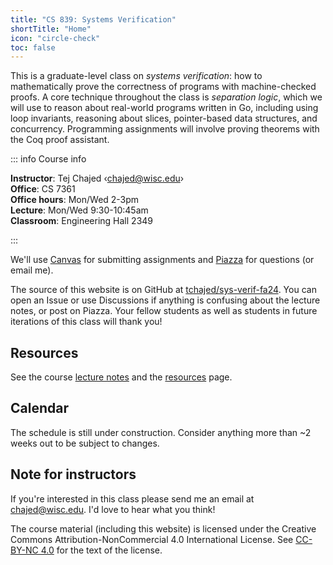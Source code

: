 ```yaml
---
title: "CS 839: Systems Verification"
shortTitle: "Home"
icon: "circle-check"
toc: false
---
```


This is a graduate-level class on _systems verification_: how to mathematically prove the correctness of programs with machine-checked proofs. A core technique throughout the class is _separation logic_, which we will use to reason about real-world programs written in Go, including using loop invariants, reasoning about slices, pointer-based data structures, and concurrency. Programming assignments will involve proving theorems with the Coq proof assistant.

::: info Course info

**Instructor**: Tej Chajed &lsaquo;<chajed@wisc.edu>&rsaquo; \
**Office**: CS 7361 \
**Office hours**: Mon/Wed 2-3pm \
**Lecture**: Mon/Wed 9:30-10:45am \
**Classroom**: Engineering Hall 2349

:::

We'll use [Canvas](https://canvas.wisc.edu/courses/425519) for submitting assignments and [Piazza](https://piazza.com/wisc/fall2024/cs839007) for questions (or email me).

The source of this website is on GitHub at [tchajed/sys-verif-fa24](https://github.com/tchajed/sys-verif-fa24). You can open an Issue or use Discussions if anything is confusing about the lecture notes, or post on Piazza. Your fellow students as well as students in future iterations of this class will thank you!

## Resources

See the course [lecture notes](./notes/) and the [resources](./resources.md) page.

## Calendar

The schedule is still under construction. Consider anything more than ~2 weeks out to be subject to changes.

<!-- @include: ./calendar.snippet.md -->

## Note for instructors

If you're interested in this class please send me an email at <chajed@wisc.edu>. I'd love to hear what you think!

The course material (including this website) is licensed under the Creative Commons Attribution-NonCommercial 4.0 International License. See [CC-BY-NC 4.0](https://creativecommons.org/licenses/by-nc/4.0/) for the text of the license.
